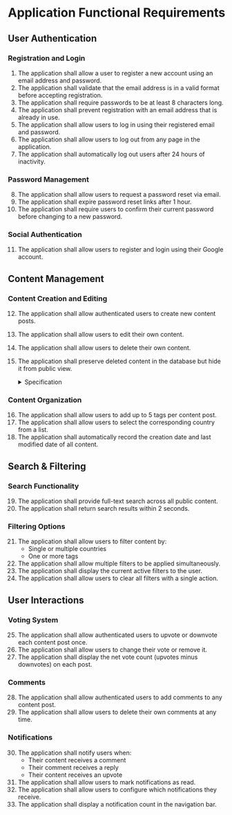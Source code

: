 # Application Functional Requirements

## User Authentication

### Registration and Login
1. The application shall allow a user to register a new account using an email address and password.
2. The application shall validate that the email address is in a valid format before accepting registration.
3. The application shall require passwords to be at least 8 characters long.
4. The application shall prevent registration with an email address that is already in use.
5. The application shall allow users to log in using their registered email and password.
6. The application shall allow users to log out from any page in the application.
7. The application shall automatically log out users after 24 hours of inactivity.

### Password Management
8. The application shall allow users to request a password reset via email.
9. The application shall expire password reset links after 1 hour.
10. The application shall require users to confirm their current password before changing to a new password.

### Social Authentication
11. The application shall allow users to register and login using their Google account.

## Content Management

### Content Creation and Editing
12. The application shall allow authenticated users to create new content posts.
13. The application shall allow users to edit their own content.
14. The application shall allow users to delete their own content.
15. The application shall preserve deleted content in the database but hide it from public view.
    <details>
    <summary>Specification</summary>
    15.1 Server-side `Content` model has a `show` field set to `true` by default

    15.2 Server-side `contentController` function `deleteContent()` sets `show: false`

    15.3 Client-side `content.js` store function `getContents()` filters by `show: true`
    
    15.4 Server-side `contentController` function `getContentsByUserId()` filters by `show: true`
    </details>

### Content Organization
16. The application shall allow users to add up to 5 tags per content post.
17. The application shall allow users to select the corresponding country from a list.
18. The application shall automatically record the creation date and last modified date of all content.

## Search & Filtering

### Search Functionality
19. The application shall provide full-text search across all public content.
20. The application shall return search results within 2 seconds.

### Filtering Options
21. The application shall allow users to filter content by:
    - Single or multiple countries
    - One or more tags
22. The application shall allow multiple filters to be applied simultaneously.
23. The application shall display the current active filters to the user.
24. The application shall allow users to clear all filters with a single action.

## User Interactions

### Voting System
25. The application shall allow authenticated users to upvote or downvote each content post once.
26. The application shall allow users to change their vote or remove it.
27. The application shall display the net vote count (upvotes minus downvotes) on each post.

### Comments
28. The application shall allow authenticated users to add comments to any content post.
29. The application shall allow users to delete their own comments at any time.

### Notifications
30. The application shall notify users when:
    - Their content receives a comment
    - Their comment receives a reply
    - Their content receives an upvote
31. The application shall allow users to mark notifications as read.
32. The application shall allow users to configure which notifications they receive.
33. The application shall display a notification count in the navigation bar.